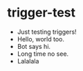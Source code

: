 # trigger-test
 - Just testing triggers!
 - Hello, world too.
 - Bot says hi.
 - Long time no see.
 - Lalalala
